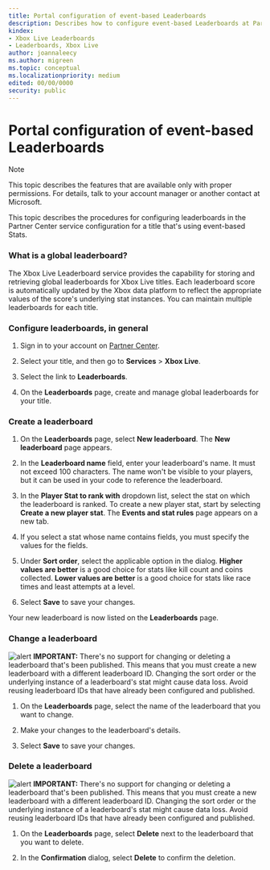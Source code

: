 ```yaml
---
title: Portal configuration of event-based Leaderboards
description: Describes how to configure event-based Leaderboards at Partner Center.
kindex:
- Xbox Live Leaderboards
- Leaderboards, Xbox Live
author: joannaleecy
ms.author: migreen
ms.topic: conceptual
ms.localizationpriority: medium
edited: 00/00/0000
security: public
---
```


# Portal configuration of event-based Leaderboards


> [!NOTE]
> This topic describes the features that are available only with proper permissions. For details, talk to your account manager or another contact at Microsoft.

This topic describes the procedures for configuring leaderboards in the Partner Center service configuration for a title that's using event-based Stats.





### What is a global leaderboard?

The Xbox Live Leaderboard service provides the capability for storing and retrieving global leaderboards for Xbox Live titles. Each leaderboard score is automatically updated by the Xbox data platform to reflect the appropriate values of the score's underlying stat instances. You can maintain multiple leaderboards for each title.

### Configure leaderboards, in general

1. Sign in to your account on [Partner Center](https://developer.microsoft.com/dashboard/windows/overview).

2. Select your title, and then go to **Services** > **Xbox Live**.

3. Select the link to **Leaderboards**.

4. On the **Leaderboards** page, create and manage global leaderboards for your title.

### Create a leaderboard

1. On the **Leaderboards** page, select **New leaderboard**. The **New leaderboard** page appears.

2. In the **Leaderboard name** field, enter your leaderboard's name. It must not exceed 100 characters. The name won't be visible to your players, but it can be used in your code to reference the leaderboard.

3. In the **Player Stat to rank with** dropdown list, select the stat on which the leaderboard is ranked. To create a new player stat, start by selecting **Create a new player stat**. The **Events and stat rules** page appears on a new tab.

4. If you select a stat whose name contains fields, you must specify the values for the fields.

5. Under **Sort order**, select the applicable option in the dialog. **Higher values are better** is a good choice for stats like kill count and coins collected. **Lower values are better** is a good choice for stats like race times and least attempts at a level.

6. Select **Save** to save your changes.

Your new leaderboard is now listed on the **Leaderboards** page.

### Change a leaderboard

![alert](../../../../../../../../resources/gamecore/images/en-us/common/note.gif) **IMPORTANT:** There's no support for changing or deleting a leaderboard that's been published. This means that you must create a new leaderboard with a different leaderboard ID. Changing the sort order or the underlying instance of a leaderboard's stat might cause data loss. Avoid reusing leaderboard IDs that have already been configured and published.

1. On the **Leaderboards** page, select the name of the leaderboard that you want to change.

2. Make your changes to the leaderboard's details.

3. Select **Save** to save your changes.

### Delete a leaderboard

![alert](../../../../../../../../resources/gamecore/images/en-us/common/note.gif) **IMPORTANT:** There's no support for changing or deleting a leaderboard that's been published. This means that you must create a new leaderboard with a different leaderboard ID. Changing the sort order or the underlying instance of a leaderboard's stat might cause data loss. Avoid reusing leaderboard IDs that have already been configured and published.

1. On the **Leaderboards** page, select **Delete** next to the leaderboard that you want to delete.

2. In the **Confirmation** dialog, select **Delete** to confirm the deletion.
